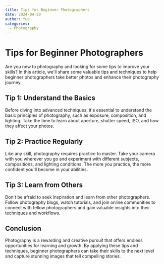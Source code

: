 ```yaml
---
title: Tips for Beginner Photographers
date: 2024-04-20
author: Yue
categories:
  - Photography
---
```


# Tips for Beginner Photographers

Are you new to photography and looking for some tips to improve your skills? In this article, we'll share some valuable tips and techniques to help beginner photographers take better photos and enhance their photography journey.

## Tip 1: Understand the Basics

Before diving into advanced techniques, it's essential to understand the basic principles of photography, such as exposure, composition, and lighting. Take the time to learn about aperture, shutter speed, ISO, and how they affect your photos.

## Tip 2: Practice Regularly

Like any skill, photography requires practice to master. Take your camera with you wherever you go and experiment with different subjects, compositions, and lighting conditions. The more you practice, the more confident you'll become in your abilities.

## Tip 3: Learn from Others

Don't be afraid to seek inspiration and learn from other photographers. Follow photography blogs, watch tutorials, and join online communities to connect with fellow photographers and gain valuable insights into their techniques and workflows.

## Conclusion

Photography is a rewarding and creative pursuit that offers endless opportunities for learning and growth. By applying these tips and techniques, beginner photographers can take their skills to the next level and capture stunning images that tell compelling stories.

